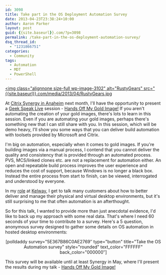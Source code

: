 ```yaml
---
id: 3098
title: Take part in the OS Deployment Automation Survey
date: 2013-04-23T23:38:24+10:00
author: Aaron Parker
layout: post
guid: {{site.baseurl}}.com/?p=3098
permalink: /take-part-in-the-os-deployment-automation-survey/
dsq_thread_id:
  - "1231866751"
categories:
  - Community
tags:
  - Automation
  - MDT
  - PowerShell
---
```

[<img class="alignnone size-full wp-image-3102" alt="RustyGears" src="{{site.baseurl}}.com/media/2013/04/RustyGears.jpg](http://www.flickr.com/photos/abbeychristine/738902805/)

At [Citrix Synergy in Anaheim](http://www.citrixsynergy.com/losangeles/index.html) next month, I'll have the opportunity to present a [Geek Speak Live](http://www.citrixsynergy.com/losangeles/sessions-labs/breakout-sessions.html?track=Geek+Speak+Live!) session - [Hands Off My Gold Image!](https://citrix.g2planet.com/synergylosangeles2013/public_session_view.php?agenda_session_id=274&conference=synergy) If you aren't automating the creation of your gold images, there's lots to learn in this session. Even if you are automating your gold images, perhaps there's something new that I can still share with you. In this session, which will be demo heavy, I'll show you some ways that you can deliver build automation with toolsets provided by Microsoft and Citrix.

I'm big on automation, especially when it comes to gold images. If you're building images via a manual process, I contend that you cannot deliver the quality and consistency that is provided through an automated process. PVS, MCS/linked clones etc. are not a replacement for automation either. An open and repeatable build process improves the user experience and reduces the cost of support, because Windows is no longer a black box. Instead the entire process from start to finish, can be viewed, interrogated and understood by everyone.

In my [role](https://citrix.g2planet.com/synergylosangeles2013/public_speaker_view.php?speaker_id=361&conference=synergy) at [Kelway](http://www.kelway.co.uk), I get to talk many customers about how to better deliver and manage their physical and virtual desktop environments, but it's still surprising to me that often automation is an afterthought.

So for this talk, I wanted to provide more than just anecdotal evidence, I'd like to back up my approach with some real data. That's where I need 60 seconds of your time to contribute to a survey. Here's a 5 question, anonymous survey designed to gather some details on OS automation in hosted desktop environments:

<p style="text-align: center;">
  [polldaddy survey="5E367B86C0AE2769&#8243; type="button" title="Take the OS Automation survey" style="rounded" text_color="FFFFFF" back_color="000000&#8243;]
</p>

This survey will be available until at least Synergy in May, where I'll present the results during my talk - [Hands Off My Gold Image!](https://citrix.g2planet.com/synergylosangeles2013/public_session_view.php?agenda_session_id=274&conference=synergy)